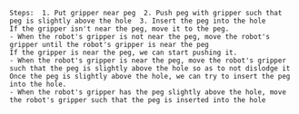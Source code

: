 
    Steps:  1. Put gripper near peg  2. Push peg with gripper such that peg is slightly above the hole  3. Insert the peg into the hole
    If the gripper isn't near the peg, move it to the peg.
    - When the robot's gripper is not near the peg, move the robot's gripper until the robot's gripper is near the peg
    If the gripper is near the peg, we can start pushing it.
    - When the robot's gripper is near the peg, move the robot's gripper such that the peg is slightly above the hole so as to not dislodge it
    Once the peg is slightly above the hole, we can try to insert the peg into the hole.
    - When the robot's gripper has the peg slightly above the hole, move the robot's gripper such that the peg is inserted into the hole